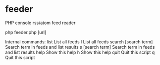 # feeder
PHP console rss/atom feed reader 

 php feeder.php [url]
 
 Internal commands:
 list                      List all feeds
 l                         List all feeds
 search [search term]      Search term in feeds and list results
 s [search term]           Search term in feeds and list results
 help                      Show this help
 h                         Show this help
 quit                      Quit this script
 q                         Quit this script
